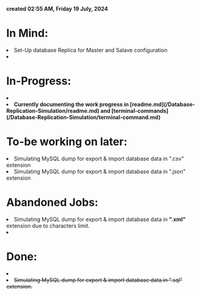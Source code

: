 **created 02:55 AM, Friday 19 July, 2024**
# In Mind:

<left>
<li> Set-Up database Replica for Master and Salave configuration
<li> 
</left>

# In-Progress:

<left>
<li> 
<li><b> Currently documenting the work progress in [readme.md](/Database-Replication-Simulation/readme.md) and [terminal-commands](/Database-Replication-Simulation/terminal-command.md)</b>
</li></left>

# To-be working on later:
<left>
<li> Simulating MySQL dump for export & import database data in ".csv" extension
<li> Simulating MySQL dump for export & import database data in ".json" extension
</li></left>

# Abandoned Jobs:

<left>
<li> Simulating MySQL dump for export & import database data in <b>".xml"</b> extension due to characters limit.
<li>
</li></left>

# Done:
<left>
<li><s>
<li><s>Simulating MySQL dump for export & import database data in ".sql" extension.</s>
</li></left>
